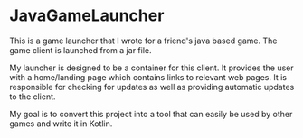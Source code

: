 # JavaGameLauncher

This is a game launcher that I wrote for a friend's java based game. The game client is launched from a jar file. 

My launcher is designed to be a container for this client. It provides the user with a home/landing page which contains 
links to relevant web pages. It is responsible for checking for updates as well as providing automatic updates to the client. 

My goal is to convert this project into a tool that can easily be used by other games and write it in Kotlin.

